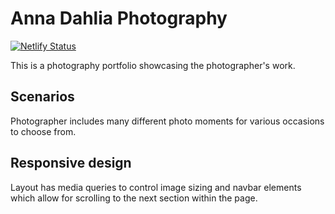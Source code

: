 # Anna Dahlia Photography

[![Netlify Status](https://api.netlify.com/api/v1/badges/08888338-ea63-4870-ac4a-fc4509f76852/deploy-status)](https://app.netlify.com/sites/annadahliaphotography/deploys)

This is a photography portfolio showcasing the photographer's work.

## Scenarios

Photographer includes many different photo moments for various occasions to choose from.

## Responsive design

Layout has media queries to control image sizing and navbar elements which allow for scrolling to the next section within the page.

